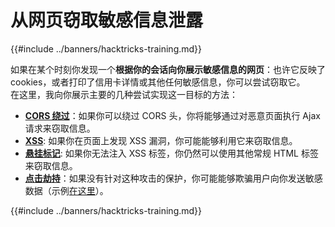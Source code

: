 # 从网页窃取敏感信息泄露

{{#include ../banners/hacktricks-training.md}}

如果在某个时刻你发现一个**根据你的会话向你展示敏感信息的网页**：也许它反映了 cookies，或者打印了信用卡详情或其他任何敏感信息，你可以尝试窃取它。\
在这里，我向你展示主要的几种尝试实现这一目标的方法：

- [**CORS 绕过**](../pentesting-web/cors-bypass.md)：如果你可以绕过 CORS 头，你将能够通过对恶意页面执行 Ajax 请求来窃取信息。
- [**XSS**](../pentesting-web/xss-cross-site-scripting/): 如果你在页面上发现 XSS 漏洞，你可能能够利用它来窃取信息。
- [**悬挂标记**](../pentesting-web/dangling-markup-html-scriptless-injection/): 如果你无法注入 XSS 标签，你仍然可以使用其他常规 HTML 标签来窃取信息。
- [**点击劫持**](../pentesting-web/clickjacking.md)：如果没有针对这种攻击的保护，你可能能够欺骗用户向你发送敏感数据（示例[在这里](https://medium.com/bugbountywriteup/apache-example-servlet-leads-to-61a2720cac20)）。

{{#include ../banners/hacktricks-training.md}}
